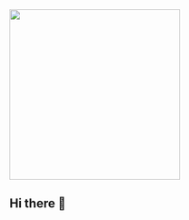 <div id="header" aling="center">
  <img
  src="https://media2.giphy.com/media/v1.Y2lkPTc5MGI3NjExN2VzanFzaTRtdWY2OTZobnRjdnZpNWQyNHZ6bm1kYTB1NHZhdHpkZCZlcD12MV9pbnRlcm5hbF9naWZfYnlfaWQmY3Q9Zw/RlnYv1qEw4x0WZvGYe/giphy.webp" width ="300" />
</div>


## Hi there 👋

<!--
**pabloriveracorrea/pabloriveracorrea** is a ✨ _special_ ✨ repository because its `README.md` (this file) appears on your GitHub profile.

Here are some ideas to get you started:

- 🔭 I’m currently working on ...
- 🌱 I’m currently learning ...
- 👯 I’m looking to collaborate on ...
- 🤔 I’m looking for help with ...
- 💬 Ask me about ...
- 📫 How to reach me: ...
- 😄 Pronouns: ...
- ⚡ Fun fact: ...
-->


